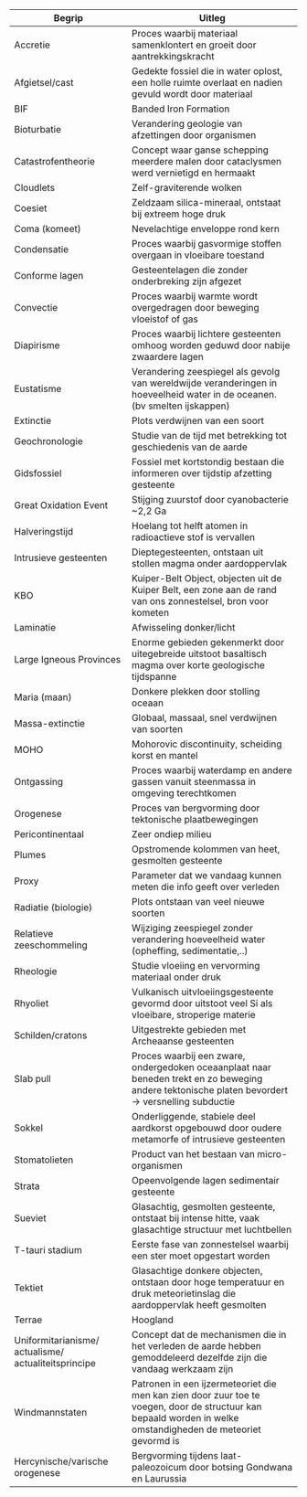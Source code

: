 | Begrip                                               | Uitleg                                                                                                                                                        |
| ---------------------------------------------------- | ------------------------------------------------------------------------------------------------------------------------------------------------------------- |
| Accretie                                             | Proces waarbij materiaal samenklontert en groeit door aantrekkingskracht                                                                                      |
| Afgietsel/cast                                       | Gedekte fossiel die in water oplost, een holle ruimte overlaat en nadien gevuld wordt door materiaal                                                          |
| BIF                                                  | Banded Iron Formation                                                                                                                                         |
| Bioturbatie                                          | Verandering geologie van afzettingen door organismen                                                                                                          |
| Catastrofentheorie                                   | Concept waar ganse schepping meerdere malen door cataclysmen werd vernietigd en hermaakt                                                                      |
| Cloudlets                                            | Zelf-graviterende wolken                                                                                                                                      |
| Coesiet                                              | Zeldzaam silica-mineraal, ontstaat bij extreem hoge druk                                                                                                      |
| Coma (komeet)                                        | Nevelachtige enveloppe rond kern                                                                                                                              |
| Condensatie                                          | Proces waarbij gasvormige stoffen overgaan in vloeibare toestand                                                                                              |
| Conforme lagen                                       | Gesteentelagen die zonder onderbreking zijn afgezet                                                                                                           |
| Convectie                                            | Proces waarbij warmte wordt overgedragen door beweging vloeistof of gas                                                                                       |
| Diapirisme<br>                                       | Proces waarbij lichtere gesteenten omhoog worden geduwd door nabije zwaardere lagen                                                                           |
| Eustatisme                                           | Verandering zeespiegel als gevolg van wereldwijde veranderingen in hoeveelheid water in de oceanen. (bv smelten ijskappen)                                    |
| Extinctie                                            | Plots verdwijnen van een soort                                                                                                                                |
| Geochronologie                                       | Studie van de tijd met betrekking tot geschiedenis van de aarde                                                                                               |
| Gidsfossiel                                          | Fossiel met kortstondig bestaan die informeren over tijdstip afzetting gesteente                                                                              |
| Great Oxidation Event                                | Stijging zuurstof door cyanobacterie ~2,2 Ga                                                                                                                  |
| Halveringstijd                                       | Hoelang tot helft atomen in radioactieve stof is vervallen                                                                                                    |
| Intrusieve gesteenten                                | Dieptegesteenten, ontstaan uit stollen magma onder aardoppervlak                                                                                              |
| KBO                                                  | Kuiper-Belt Object, objecten uit de Kuiper Belt, een zone aan de rand van ons zonnestelsel, bron voor kometen                                                 |
| Laminatie                                            | Afwisseling donker/licht                                                                                                                                      |
| Large Igneous Provinces                              | Enorme gebieden gekenmerkt door uitegebreide uitstoot basaltisch magma over korte geologische tijdspanne                                                      |
| Maria (maan)                                         | Donkere plekken door stolling oceaan                                                                                                                          |
| Massa-extinctie<br>                                  | Globaal, massaal, snel verdwijnen van soorten                                                                                                                 |
| MOHO                                                 | Mohorovic discontinuity, scheiding korst en mantel                                                                                                            |
| Ontgassing                                           | Proces waarbij waterdamp en andere gassen vanuit steenmassa in omgeving terechtkomen                                                                          |
| Orogenese                                            | Proces van bergvorming door tektonische plaatbewegingen                                                                                                       |
| Pericontinentaal                                     | Zeer ondiep milieu                                                                                                                                            |
| Plumes                                               | Opstromende kolommen van heet, gesmolten gesteente                                                                                                            |
| Proxy                                                | Parameter dat we vandaag kunnen meten die info geeft over verleden                                                                                            |
| Radiatie (biologie)                                  | Plots ontstaan van veel nieuwe soorten                                                                                                                        |
| Relatieve zeeschommeling                             | Wijziging zeespiegel zonder verandering hoeveelheid water (opheffing, sedimentatie,..)                                                                        |
| Rheologie                                            | Studie vloeiing en vervorming materiaal onder druk                                                                                                            |
| Rhyoliet                                             | Vulkanisch uitvloeiingsgesteente gevormd door uitstoot veel Si als vloeibare, stroperige materie                                                              |
| Schilden/cratons                                     | Uitgestrekte gebieden met Archeaanse gesteenten                                                                                                               |
| Slab pull                                            | Proces waarbij een zware, ondergedoken oceaanplaat naar beneden trekt en zo beweging andere tektonische platen bevordert -> versnelling subductie             |
| Sokkel                                               | Onderliggende, stabiele deel aardkorst opgebouwd door oudere metamorfe of intrusieve gesteenten                                                               |
| Stomatolieten                                        | Product van het bestaan van micro-organismen                                                                                                                  |
| Strata                                               | Opeenvolgende lagen sedimentair gesteente                                                                                                                     |
| Sueviet                                              | Glasachtig, gesmolten gesteente, ontstaat bij intense hitte, vaak glasachtige structuur met luchtbellen                                                       |
| T-tauri stadium                                      | Eerste fase van zonnestelsel waarbij een ster moet opgestart worden                                                                                           |
| Tektiet                                              | Glasachtige donkere objecten, ontstaan door hoge temperatuur en druk meteorietinslag die aardoppervlak heeft gesmolten                                        |
| Terrae                                               | Hoogland                                                                                                                                                      |
| Uniformitarianisme/ actualisme/ actualiteitsprincipe | Concept dat de mechanismen die in het verleden de aarde hebben gemoddeleerd dezelfde zijn die vandaag werkzaam zijn                                           |
| Windmannstaten                                       | Patronen in een ijzermeteoriet die men kan zien door zuur toe te voegen, door de structuur kan bepaald worden in welke omstandigheden de meteoriet gevormd is |
| Hercynische/varische orogenese                       | Bergvorming tijdens laat-paleozoicum door botsing Gondwana en Laurussia                                                                                       |
